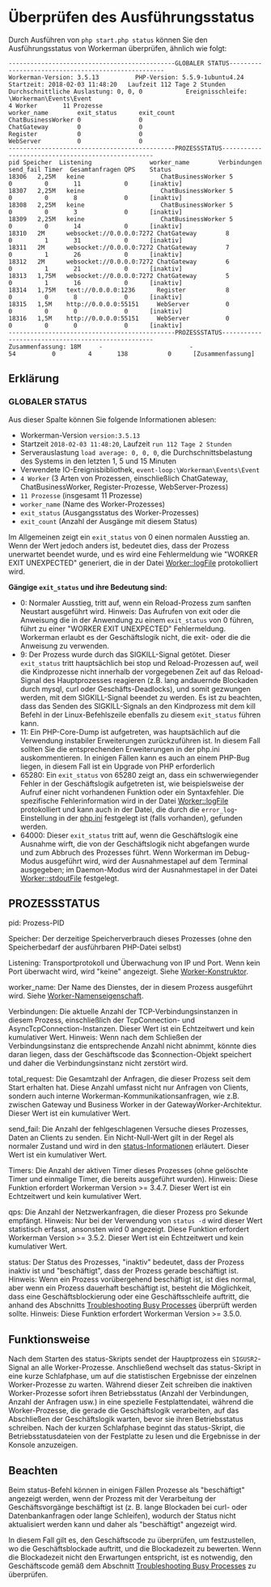# Überprüfen des Ausführungsstatus

Durch Ausführen von `php start.php status` können Sie den Ausführungsstatus von Workerman überprüfen, ähnlich wie folgt:

```  
----------------------------------------------GLOBALER STATUS----------------------------------------------------
Workerman-Version: 3.5.13          PHP-Version: 5.5.9-1ubuntu4.24
Startzeit: 2018-02-03 11:48:20   Laufzeit 112 Tage 2 Stunden   
Durchschnittliche Auslastung: 0, 0, 0            Ereignisschleife: \Workerman\Events\Event
4 Worker       11 Prozesse
worker_name        exit_status      exit_count
ChatBusinessWorker 0                0
ChatGateway        0                0
Register           0                0
WebServer          0                0
----------------------------------------------PROZESSSTATUS---------------------------------------------------
pid	Speicher  Listening                worker_name        Verbindungen send_fail Timer  Gesamtanfragen QPS    Status
18306	2,25M   keine                     ChatBusinessWorker 5           0         0       11            0      [inaktiv]
18307	2,25M   keine                     ChatBusinessWorker 5           0         0       8             0      [inaktiv]
18308	2,25M   keine                     ChatBusinessWorker 5           0         0       3             0      [inaktiv]
18309	2,25M   keine                     ChatBusinessWorker 5           0         0       14            0      [inaktiv]
18310	2M      websocket://0.0.0.0:7272 ChatGateway        8           0         1       31            0      [inaktiv]
18311	2M      websocket://0.0.0.0:7272 ChatGateway        7           0         1       26            0      [inaktiv]
18312	2M      websocket://0.0.0.0:7272 ChatGateway        6           0         1       21            0      [inaktiv]
18313	1,75M   websocket://0.0.0.0:7272 ChatGateway        5           0         1       16            0      [inaktiv]
18314	1,75M   text://0.0.0.0:1236      Register           8           0         0       8             0      [inaktiv]
18315	1,5M    http://0.0.0.0:55151     WebServer          0           0         0       0             0      [inaktiv]
18316	1,5M    http://0.0.0.0:55151     WebServer          0           0         0       0             0      [inaktiv]
----------------------------------------------PROZESSSTATUS---------------------------------------------------
Zusammenfassung: 18M     -                        -                  54          0         4       138           0      [Zusammenfassung]
```

## Erklärung

### GLOBALER STATUS

Aus dieser Spalte können Sie folgende Informationen ablesen:

- Workerman-Version ```version:3.5.13```
- Startzeit ```2018-02-03 11:48:20```, Laufzeit ```run 112 Tage 2 Stunden```
- Serverauslastung ```load average: 0, 0, 0```, die Durchschnittsbelastung des Systems in den letzten 1, 5 und 15 Minuten
- Verwendete IO-Ereignisbibliothek, ```event-loop:\Workerman\Events\Event```
- ```4 Worker``` (3 Arten von Prozessen, einschließlich ChatGateway, ChatBusinessWorker, Register-Prozesse, WebServer-Prozess)
- ```11 Prozesse``` (insgesamt 11 Prozesse)
- ```worker_name``` (Name des Worker-Prozesses)
- ```exit_status``` (Ausgangsstatus des Worker-Prozesses)
- ```exit_count``` (Anzahl der Ausgänge mit diesem Status)

Im Allgemeinen zeigt ein `exit_status` von 0 einen normalen Ausstieg an. Wenn der Wert jedoch anders ist, bedeutet dies, dass der Prozess unerwartet beendet wurde, und es wird eine Fehlermeldung wie "WORKER EXIT UNEXPECTED" generiert, die in der Datei [Worker::logFile](worker/log-file.md) protokolliert wird.

**Gängige `exit_status` und ihre Bedeutung sind:**

- 0: Normaler Ausstieg, tritt auf, wenn ein Reload-Prozess zum sanften Neustart ausgeführt wird. Hinweis: Das Aufrufen von exit oder die Anweisung die in der Anwendung zu einem `exit_status` von 0 führen, führt zu einer "WORKER EXIT UNEXPECTED" Fehlermeldung. Workerman erlaubt es der Geschäftslogik nicht, die exit- oder die die Anweisung zu verwenden.
- 9: Der Prozess wurde durch das SIGKILL-Signal getötet. Dieser `exit_status` tritt hauptsächlich bei stop und Reload-Prozessen auf, weil die Kindprozesse nicht innerhalb der vorgegebenen Zeit auf das Reload-Signal des Hauptprozesses reagieren (z.B. lang andauernde Blockaden durch mysql, curl oder Geschäfts-Deadlocks), und somit gezwungen werden, mit dem SIGKILL-Signal beendet zu werden. Es ist zu beachten, dass das Senden des SIGKILL-Signals an den Kindprozess mit dem kill Befehl in der Linux-Befehlszeile ebenfalls zu diesem `exit_status` führen kann.
- 11: Ein PHP-Core-Dump ist aufgetreten, was hauptsächlich auf die Verwendung instabiler Erweiterungen zurückzuführen ist. In diesem Fall sollten Sie die entsprechenden Erweiterungen in der php.ini auskommentieren. In einigen Fällen kann es auch an einem PHP-Bug liegen, in diesem Fall ist ein Upgrade von PHP erforderlich
- 65280: Ein `exit_status` von 65280 zeigt an, dass ein schwerwiegender Fehler in der Geschäftslogik aufgetreten ist, wie beispielsweise der Aufruf einer nicht vorhandenen Funktion oder ein Syntaxfehler. Die spezifische Fehlerinformation wird in der Datei [Worker::logFile](worker/log-file.md) protokolliert und kann auch in der Datei, die durch die `error_log`-Einstellung in der [php.ini](https://php.net/manual/zh/ini.list.php) festgelegt ist (falls vorhanden), gefunden werden.
- 64000: Dieser `exit_status` tritt auf, wenn die Geschäftslogik eine Ausnahme wirft, die von der Geschäftslogik nicht abgefangen wurde und zum Abbruch des Prozesses führt. Wenn Workerman im Debug-Modus ausgeführt wird, wird der Ausnahmestapel auf dem Terminal ausgegeben; im Daemon-Modus wird der Ausnahmestapel in der Datei [Worker::stdoutFile](worker/stdout-file.md) festgelegt.

## PROZESSSTATUS

pid: Prozess-PID

Speicher: Der derzeitige Speicherverbrauch dieses Prozesses (ohne den Speicherbedarf der ausführbaren PHP-Datei selbst)

Listening: Transportprotokoll und Überwachung von IP und Port. Wenn kein Port überwacht wird, wird "keine" angezeigt. Siehe [Worker-Konstruktor](worker/construct.md).

worker_name: Der Name des Dienstes, der in diesem Prozess ausgeführt wird. Siehe [Worker-Namenseigenschaft](worker/name.md).

Verbindungen: Die aktuelle Anzahl der TCP-Verbindungsinstanzen in diesem Prozess, einschließlich der TcpConnection- und AsyncTcpConnection-Instanzen. Dieser Wert ist ein Echtzeitwert und kein kumulativer Wert. Hinweis: Wenn nach dem Schließen der Verbindungsinstanz die entsprechende Anzahl nicht abnimmt, könnte dies daran liegen, dass der Geschäftscode das $connection-Objekt speichert und daher die Verbindungsinstanz nicht zerstört wird.

total_request: Die Gesamtzahl der Anfragen, die dieser Prozess seit dem Start erhalten hat. Diese Anzahl umfasst nicht nur Anfragen von Clients, sondern auch interne Workerman-Kommunikationsanfragen, wie z.B. zwischen Gateway und Business Worker in der GatewayWorker-Architektur. Dieser Wert ist ein kumulativer Wert.

send_fail: Die Anzahl der fehlgeschlagenen Versuche dieses Prozesses, Daten an Clients zu senden. Ein Nicht-Null-Wert gilt in der Regel als normaler Zustand und wird in den [status-Informationen](../faq/about-send-fail.md) erläutert. Dieser Wert ist ein kumulativer Wert.

Timers: Die Anzahl der aktiven Timer dieses Prozesses (ohne gelöschte Timer und einmalige Timer, die bereits ausgeführt wurden). Hinweis: Diese Funktion erfordert Workerman Version >= 3.4.7. Dieser Wert ist ein Echtzeitwert und kein kumulativer Wert.

qps: Die Anzahl der Netzwerkanfragen, die dieser Prozess pro Sekunde empfängt. Hinweis: Nur bei der Verwendung von `status -d` wird dieser Wert statistisch erfasst, ansonsten wird 0 angezeigt. Diese Funktion erfordert Workerman Version >= 3.5.2. Dieser Wert ist ein Echtzeitwert und kein kumulativer Wert.

status: Der Status des Prozesses, "inaktiv" bedeutet, dass der Prozess inaktiv ist und "beschäftigt", dass der Prozess gerade beschäftigt ist. Hinweis: Wenn ein Prozess vorübergehend beschäftigt ist, ist dies normal, aber wenn ein Prozess dauerhaft beschäftigt ist, besteht die Möglichkeit, dass eine Geschäftsblockierung oder eine Geschäftsschleife auftritt, die anhand des Abschnitts [Troubleshooting Busy Processes](busy-process.md) überprüft werden sollte. Hinweis: Diese Funktion erfordert Workerman Version >= 3.5.0.

## Funktionsweise
Nach dem Starten des status-Skripts sendet der Hauptprozess ein `SIGUSR2`-Signal an alle Worker-Prozesse. Anschließend wechselt das status-Skript in eine kurze Schlafphase, um auf die statistischen Ergebnisse der einzelnen Worker-Prozesse zu warten. Während dieser Zeit schreiben die inaktiven Worker-Prozesse sofort ihren Betriebsstatus (Anzahl der Verbindungen, Anzahl der Anfragen usw.) in eine spezielle Festplattendatei, während die Worker-Prozesse, die gerade die Geschäftslogik verarbeiten, auf das Abschließen der Geschäftslogik warten, bevor sie ihren Betriebsstatus schreiben. Nach der kurzen Schlafphase beginnt das status-Skript, die Betriebsstatusdateien von der Festplatte zu lesen und die Ergebnisse in der Konsole anzuzeigen.

## Beachten
Beim status-Befehl können in einigen Fällen Prozesse als "beschäftigt" angezeigt werden, wenn der Prozess mit der Verarbeitung der Geschäftsvorgänge beschäftigt ist (z. B. lange Blockaden bei curl- oder Datenbankanfragen oder lange Schleifen), wodurch der Status nicht aktualisiert werden kann und daher als "beschäftigt" angezeigt wird.

In diesem Fall gilt es, den Geschäftscode zu überprüfen, um festzustellen, wo die Geschäftsblockade auftritt, und die Blockadezeit zu bewerten. Wenn die Blockadezeit nicht den Erwartungen entspricht, ist es notwendig, den Geschäftscode gemäß dem Abschnitt [Troubleshooting Busy Processes](busy-process.md) zu überprüfen.

